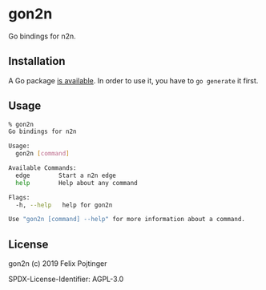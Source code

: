 # gon2n

Go bindings for n2n.

## Installation

A Go package [is available](https://godoc.org/github.com/pojntfx/gon2n). In order to use it, you have to `go generate` it first.

## Usage

```bash
% gon2n
Go bindings for n2n

Usage:
  gon2n [command]

Available Commands:
  edge        Start a n2n edge
  help        Help about any command

Flags:
  -h, --help   help for gon2n

Use "gon2n [command] --help" for more information about a command.
```

## License

gon2n (c) 2019 Felix Pojtinger

SPDX-License-Identifier: AGPL-3.0
